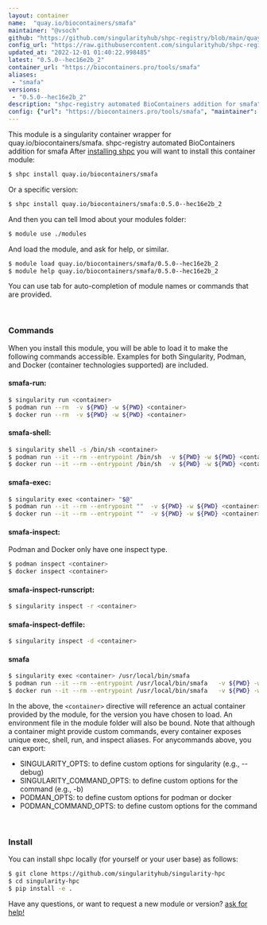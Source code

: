 ```yaml
---
layout: container
name:  "quay.io/biocontainers/smafa"
maintainer: "@vsoch"
github: "https://github.com/singularityhub/shpc-registry/blob/main/quay.io/biocontainers/smafa/container.yaml"
config_url: "https://raw.githubusercontent.com/singularityhub/shpc-registry/main/quay.io/biocontainers/smafa/container.yaml"
updated_at: "2022-12-01 01:40:22.998485"
latest: "0.5.0--hec16e2b_2"
container_url: "https://biocontainers.pro/tools/smafa"
aliases:
 - "smafa"
versions:
 - "0.5.0--hec16e2b_2"
description: "shpc-registry automated BioContainers addition for smafa"
config: {"url": "https://biocontainers.pro/tools/smafa", "maintainer": "@vsoch", "description": "shpc-registry automated BioContainers addition for smafa", "latest": {"0.5.0--hec16e2b_2": "sha256:bfab3052298105cd88386083a2cca6b77dba01f1f0768276a8ab87f0941b4c12"}, "tags": {"0.5.0--hec16e2b_2": "sha256:bfab3052298105cd88386083a2cca6b77dba01f1f0768276a8ab87f0941b4c12"}, "docker": "quay.io/biocontainers/smafa", "aliases": {"smafa": "/usr/local/bin/smafa"}}
---
```


This module is a singularity container wrapper for quay.io/biocontainers/smafa.
shpc-registry automated BioContainers addition for smafa
After [installing shpc](#install) you will want to install this container module:


```bash
$ shpc install quay.io/biocontainers/smafa
```

Or a specific version:

```bash
$ shpc install quay.io/biocontainers/smafa:0.5.0--hec16e2b_2
```

And then you can tell lmod about your modules folder:

```bash
$ module use ./modules
```

And load the module, and ask for help, or similar.

```bash
$ module load quay.io/biocontainers/smafa/0.5.0--hec16e2b_2
$ module help quay.io/biocontainers/smafa/0.5.0--hec16e2b_2
```

You can use tab for auto-completion of module names or commands that are provided.

<br>

### Commands

When you install this module, you will be able to load it to make the following commands accessible.
Examples for both Singularity, Podman, and Docker (container technologies supported) are included.

#### smafa-run:

```bash
$ singularity run <container>
$ podman run --rm  -v ${PWD} -w ${PWD} <container>
$ docker run --rm  -v ${PWD} -w ${PWD} <container>
```

#### smafa-shell:

```bash
$ singularity shell -s /bin/sh <container>
$ podman run --it --rm --entrypoint /bin/sh  -v ${PWD} -w ${PWD} <container>
$ docker run --it --rm --entrypoint /bin/sh  -v ${PWD} -w ${PWD} <container>
```

#### smafa-exec:

```bash
$ singularity exec <container> "$@"
$ podman run --it --rm --entrypoint ""  -v ${PWD} -w ${PWD} <container> "$@"
$ docker run --it --rm --entrypoint ""  -v ${PWD} -w ${PWD} <container> "$@"
```

#### smafa-inspect:

Podman and Docker only have one inspect type.

```bash
$ podman inspect <container>
$ docker inspect <container>
```

#### smafa-inspect-runscript:

```bash
$ singularity inspect -r <container>
```

#### smafa-inspect-deffile:

```bash
$ singularity inspect -d <container>
```


#### smafa

```bash
$ singularity exec <container> /usr/local/bin/smafa
$ podman run --it --rm --entrypoint /usr/local/bin/smafa   -v ${PWD} -w ${PWD} <container> -c " $@"
$ docker run --it --rm --entrypoint /usr/local/bin/smafa   -v ${PWD} -w ${PWD} <container> -c " $@"
```



In the above, the `<container>` directive will reference an actual container provided
by the module, for the version you have chosen to load. An environment file in the
module folder will also be bound. Note that although a container
might provide custom commands, every container exposes unique exec, shell, run, and
inspect aliases. For anycommands above, you can export:

 - SINGULARITY_OPTS: to define custom options for singularity (e.g., --debug)
 - SINGULARITY_COMMAND_OPTS: to define custom options for the command (e.g., -b)
 - PODMAN_OPTS: to define custom options for podman or docker
 - PODMAN_COMMAND_OPTS: to define custom options for the command

<br>

### Install

You can install shpc locally (for yourself or your user base) as follows:

```bash
$ git clone https://github.com/singularityhub/singularity-hpc
$ cd singularity-hpc
$ pip install -e .
```

Have any questions, or want to request a new module or version? [ask for help!](https://github.com/singularityhub/singularity-hpc/issues)